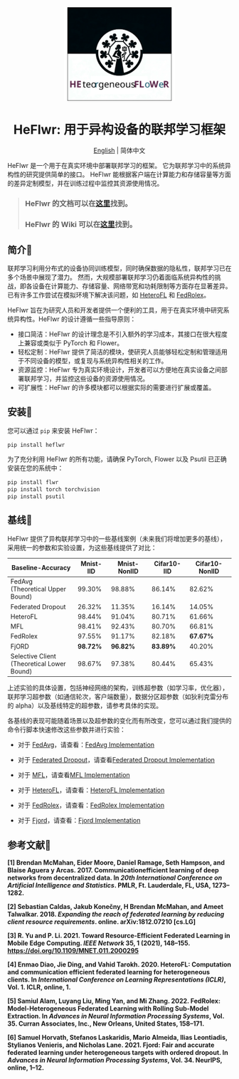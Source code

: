 <div align="center">
    <img src='https://github.com/QVQZZZ/HeFlwr/blob/main/pictures/logo.svg' width="250" alt="logo">
</div>
<h1 align="center"> HeFlwr: 用于异构设备的联邦学习框架 </h1>
<div align="center">

[English](https://github.com/QVQZZZ/HeFlwr/blob/main/README.md) | 简体中文
</div>

HeFlwr 是一个用于在真实环境中部署联邦学习的框架。
它为联邦学习中的系统异构性的研究提供简单的接口。
HeFlwr 能根据客户端在计算能力和存储容量等方面的差异定制模型，并在训练过程中监控其资源使用情况。

> ### HeFlwr 的文档可以在[这里](https://github.com/QVQZZZ/HeFlwr/blob/main/docs/zh/home.md)找到。
>
> ### HeFlwr 的 Wiki 可以在[这里](https://github.com/QVQZZZ/HeFlwr/wiki)找到。

## 简介📜
联邦学习利用分布式的设备协同训练模型，同时确保数据的隐私性，联邦学习已在多个场景中展现了潜力。
然而，大规模部署联邦学习仍着面临系统异构性的挑战，即各设备在计算能力、存储容量、网络带宽和功耗限制等方面存在显著差异。
已有许多工作尝试在模拟环境下解决该问题，如 <a href="#heterofl">HeteroFL</a> 和 <a href="#fedrolex">FedRolex</a>。

HeFlwr 旨在为研究人员和开发者提供一个便利的工具，用于在真实环境中研究系统异构性。HeFlwr 的设计遵循一些指导原则：
- 接口简洁：HeFlwr 的设计理念是不引入额外的学习成本，其接口在很大程度上兼容或类似于 PyTorch 和 Flower。
- 轻松定制：HeFlwr 提供了简洁的模块，使研究人员能够轻松定制和管理适用于不同设备的模型，或复现与系统异构性相关的工作。
- 资源监控：HeFlwr 专为真实环境设计，开发者可以方便地在真实设备之间部署联邦学习，并监控这些设备的资源使用情况。
- 可扩展性：HeFlwr 的许多模块都可以根据实际的需要进行扩展或覆盖。


## 安装🚀
您可以通过 `pip` 来安装 HeFlwr：
``` shell
pip install heflwr
```
为了充分利用 HeFlwr 的所有功能，请确保 PyTorch, Flower 以及 Psutil 已正确安装在您的系统中：
``` shell
pip install flwr
pip install torch torchvision
pip install psutil
```

## 基线🎉
HeFlwr 提供了异构联邦学习中的一些基线案例（未来我们将增加更多的基线），采用统一的参数和实验设置，为这些基线提供了对比：

| Baseline-Accuracy                              | Mnist-IID  | Mnist-NonIID | Cifar10-IID | Cifar10-NonIID |
|------------------------------------------------|------------|--------------|-------------|----------------|
| FedAvg<br/>(Theoretical Upper Bound)           | 99.30%     | 98.88%       | 86.14%      | 82.62%         |
| Federated Dropout                              | 26.32%     | 11.35%       | 16.14%      | 14.05%         |
| HeteroFL                                       | 98.44%     | 91.04%       | 80.71%      | 61.66%         |
| MFL                                            | 98.41%     | 92.43%       | 80.70%      | 66.81%         |
| FedRolex                                       | 97.55%     | 91.17%       | 82.18%      | **67.67%**     |
| FjORD                                          | **98.72%** | **96.82%**   | **83.89%**  | 40.20%         |
| Selective Client<br/>(Theoretical Lower Bound) | 98.67%     | 97.38%       | 80.44%      | 65.43%         |

上述实验的具体设置，包括神经网络的架构，训练超参数（如学习率，优化器），联邦学习超参数（如通信轮次，客户端数量），数据分区超参数（如狄利克雷分布的 alpha）以及基线特定的超参数，请参考具体的实现。

各基线的表现可能随着场景以及超参数的变化而有所改变，您可以通过我们提供的命令行脚本快速修改这些参数并进行实验：

- 对于 <a href="#fedavg">FedAvg</a>，请查看：[FedAvg Implementation](https://github.com/QVQZZZ/HeFlwr/blob/main/examples/fedavg/README.zh.md)

- 对于 <a href="#federated_dropout">Federated Dropout</a>，请查看[Federated Dropout Implementation](https://github.com/QVQZZZ/HeFlwr/blob/main/examples/federated_dropout/README.zh.md)

- 对于 <a href="#mfl">MFL</a>，请查看[MFL Implementation](https://github.com/QVQZZZ/HeFlwr/blob/main/examples/mfl/README.zh.md)

- 对于 <a href="#heterofl">HeteroFL</a>，请查看：[HeteroFL Implementation](https://github.com/QVQZZZ/HeFlwr/blob/main/examples/heterofl/README.zh.md)

- 对于 <a href="#fedrolex">FedRolex</a>，请查看：[FedRolex Implementation](https://github.com/QVQZZZ/HeFlwr/blob/main/examples/fedrolex/README.zh.md)

- 对于 <a href="#fjord">Fjord</a>，请查看：[Fjord Implementation](https://github.com/QVQZZZ/HeFlwr/blob/main/examples/fjord/README.zh.md)


## 参考文献📕
<strong><p id="fedavg">[1] Brendan McMahan, Eider Moore, Daniel Ramage, Seth Hampson, and Blaise Aguera y Arcas. 2017. Communicationefficient learning of deep networks from decentralized data. In _20th International Conference on Artificial Intelligence and Statistics_. PMLR, Ft. Lauderdale, FL, USA, 1273–1282.</p></strong>

<strong><p id="federated_dropout">[2] Sebastian Caldas, Jakub Konečny, H Brendan McMahan, and Ameet Talwalkar. 2018. _Expanding the reach of federated learning by reducing client resource requirements_. online. arXiv:1812.07210 [cs.LG]</p></strong>

<strong><p id="mfl">[3] R. Yu and P. Li. 2021. Toward Resource-Efficient Federated Learning in Mobile Edge Computing. _IEEE Network_ 35, 1 (2021), 148–155. https://doi.org/10.1109/MNET.011.2000295</p></strong>

<strong><p id="heterofl">[4] Enmao Diao, Jie Ding, and Vahid Tarokh. 2020. HeteroFL: Computation and communication efficient federated learning for heterogeneous clients. In _International Conference on Learning Representations (ICLR)_, Vol. 1. ICLR, online, 1.</p></strong>

<strong><p id="fedrolex">[5] Samiul Alam, Luyang Liu, Ming Yan, and Mi Zhang. 2022. FedRolex: Model-Heterogeneous Federated Learning with Rolling Sub-Model Extraction. In _Advances in Neural Information Processing Systems_, Vol. 35. Curran Associates, Inc., New Orleans, United States, 158–171.</p></strong>

<strong><p id="fjord">[6] Samuel Horvath, Stefanos Laskaridis, Mario Almeida, Ilias Leontiadis, Stylianos Venieris, and Nicholas Lane. 2021. Fjord: Fair and accurate federated learning under heterogeneous targets with ordered dropout. In _Advances in Neural Information Processing Systems_, Vol. 34. NeurIPS, online, 1–12.</p></strong>